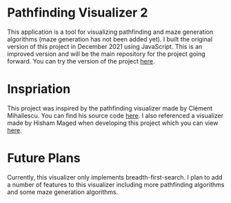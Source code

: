 # Pathfinding Visualizer 2
This application is a tool for visualizing pathfinding and maze generation algorithms (maze generation has not been added yet). I built the original version of this project in December 2021 using JavaScript. This is an improved version and will be the main repository for the project going forward. You can try the version of the project [here](https://landoniwnl.github.io/pathfinding-visualizer/).

# Inspriation
This project was inspired by the pathfinding visualizer made by Clément Mihailescu. You can find his source code [here](https://github.com/clementmihailescu/Pathfinding-Visualizer). I also referenced a visualizer made by Hisham Maged when developing this project which you can view [here](https://github.com/hisham-maged10/path-finder).

# Future Plans
Currently, this visualizer only implements breadth-first-search. I plan to add a number of features to this visualizer including more pathfinding algorithms and some maze generation algorithms.
